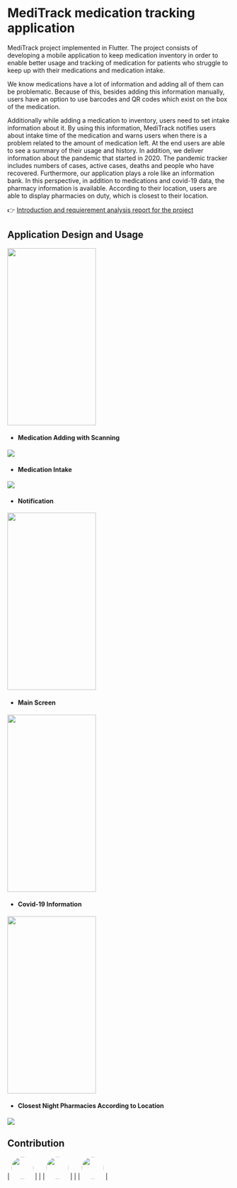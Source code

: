 # MediTrack medication tracking application

MediTrack project implemented in Flutter. The project consists of developing a mobile application to keep medication inventory
in order to enable better usage and tracking of medication for patients who struggle to keep
up with their medications and medication intake.

We know medications have a lot of information and adding all of them can be
problematic. Because of this, besides adding this information manually, users have an option
to use barcodes and QR codes which exist on the box of the medication.

Additionally while adding a medication to inventory, users need to set intake
information about it. By using this information, MediTrack notifies users about
intake time of the medication and warns users when there is a problem related to the amount
of medication left. At the end users are able to see a summary of their usage and history. In
addition, we deliver information about the pandemic that started in 2020. The
pandemic tracker includes numbers of cases, active cases, deaths and people who have
recovered. Furthermore, our application plays a role like an information bank. In this
perspective, in addition to medications and covid-19 data, the pharmacy information is
available. According to their location, users are able to display pharmacies on duty, which is
closest to their location.

:point_right: [Introduction and requierement analysis report for the project](https://github.com/medicationTracking/medicationTrackingApp/blob/master/MediTrack-Report.pdf)

## Application Design and Usage
<img src="https://i.hizliresim.com/ek1tzu4.png" width="200" height="400">

- #### Medication Adding with Scanning
<img src="https://media.giphy.com/media/Tl11jYG0XCdo9vMe9A/giphy.gif">

- #### Medication Intake 
<img src="https://media.giphy.com/media/PMgoKbdmWk2FFFuO1E/giphy.gif">

- #### Notification
<img src="https://i.hizliresim.com/c9yztfd.png" width="200" height="400">

- #### Main Screen
<img src="https://i.hizliresim.com/csawkck.png" width="200" height="400">

- #### Covid-19 Information
<img src="https://i.hizliresim.com/4tg9nxx.png" width="200" height="400">

- #### Closest Night Pharmacies According to Location 
<img src="https://media.giphy.com/media/Sjz5mhiri3wITKsc0O/giphy.gif">

## Contribution


|  <a href="https://www.linkedin.com/in/gulenaykayadibi/"><img src="https://avatars.githubusercontent.com/u/37505649?v=4" height="50" width="50" style="border-radius:50%;"></a>   | 
| 
|  <a href="https://www.linkedin.com/in/alperen-ekin/"><img src="https://avatars.githubusercontent.com/u/33382864?s=400&u=71ce518dd40dd2f437baf5bc9b072047b2e62d10&v=4" height="50" width="50" style="border-radius:50%;"></a>   |   |
|  <a href="https://www.linkedin.com/in/halil-balci-02b3a3197/"><img src="https://media-exp1.licdn.com/dms/image/C4D03AQEz-giLtYPyvA/profile-displayphoto-shrink_400_400/0/1572345829430?e=1633564800&v=beta&t=MM7TqCXc7_07HSZD-91icCpmQ2tkwatCKfWtSUxZSz4" height="50" width="50" style="border-radius:50%;"></a>   |  
